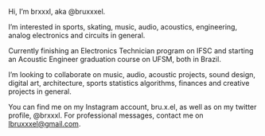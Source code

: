 Hi, I’m brxxxl, aka @bruxxxel.

I’m interested in sports, skating, music, audio, acoustics, engineering, analog electronics and circuits in general.

Currently finishing an Electronics Technician program on IFSC and starting an Acoustic Engineer graduation course on UFSM, both in Brazil.

I’m looking to collaborate on music, audio, acoustic projects, sound design, digital art, architecture, sports statistics algorithms, finances and creative projects in general.

You can find me on my Instagram account, bru.x.el, as well as on my twitter profile, @brxxxl. For professional messages, contact me on lbruxxxel@gmail.com.
